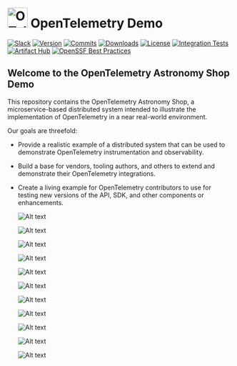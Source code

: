 

<!-- markdownlint-disable-next-line -->
# <img src="https://opentelemetry.io/img/logos/opentelemetry-logo-nav.png" alt="OTel logo" width="45"> OpenTelemetry Demo

[![Slack](https://img.shields.io/badge/slack-@cncf/otel/demo-brightgreen.svg?logo=slack)](https://cloud-native.slack.com/archives/C03B4CWV4DA)
[![Version](https://img.shields.io/github/v/release/open-telemetry/opentelemetry-demo?color=blueviolet)](https://github.com/open-telemetry/opentelemetry-demo/releases)
[![Commits](https://img.shields.io/github/commits-since/open-telemetry/opentelemetry-demo/latest?color=ff69b4&include_prereleases)](https://github.com/open-telemetry/opentelemetry-demo/graphs/commit-activity)
[![Downloads](https://img.shields.io/docker/pulls/otel/demo)](https://hub.docker.com/r/otel/demo)
[![License](https://img.shields.io/badge/License-Apache_2.0-blue.svg?color=red)](https://github.com/open-telemetry/opentelemetry-demo/blob/main/LICENSE)
[![Integration Tests](https://github.com/open-telemetry/opentelemetry-demo/actions/workflows/run-integration-tests.yml/badge.svg)](https://github.com/open-telemetry/opentelemetry-demo/actions/workflows/run-integration-tests.yml)
[![Artifact Hub](https://img.shields.io/endpoint?url=https://artifacthub.io/badge/repository/opentelemetry-demo)](https://artifacthub.io/packages/helm/opentelemetry-helm/opentelemetry-demo)
[![OpenSSF Best Practices](https://www.bestpractices.dev/projects/9247/badge)](https://www.bestpractices.dev/en/projects/9247)

## Welcome to the OpenTelemetry Astronomy Shop Demo

This repository contains the OpenTelemetry Astronomy Shop, a microservice-based
distributed system intended to illustrate the implementation of OpenTelemetry in
a near real-world environment.

Our goals are threefold:

- Provide a realistic example of a distributed system that can be used to
  demonstrate OpenTelemetry instrumentation and observability.
- Build a base for vendors, tooling authors, and others to extend and
  demonstrate their OpenTelemetry integrations.
- Create a living example for OpenTelemetry contributors to use for testing new
  versions of the API, SDK, and other components or enhancements.

    
  ![Alt text](https://github.com/BandaTharun/-Observability-project-using-the-OpenTelemetry-Application/blob/main/opentelemetry%20/Screenshot%202024-08-25%20at%205.21.54%E2%80%AFPM.png)

    ![Alt text](https://github.com/BandaTharun/-Observability-project-using-the-OpenTelemetry-Application/blob/main/opentelemetry%20/Screenshot%202024-08-25%20at%205.24.16%E2%80%AFPM.png)

  ![Alt text](https://github.com/BandaTharun/-Observability-project-using-the-OpenTelemetry-Application/blob/main/opentelemetry%20/Screenshot%202024-08-25%20at%205.24.39%E2%80%AFPM.png)

  ![Alt text](https://github.com/BandaTharun/-Observability-project-using-the-OpenTelemetry-Application/blob/main/opentelemetry%20/Screenshot%202024-08-25%20at%2011.35.00%E2%80%AFAM.png)



  ![Alt text](https://github.com/BandaTharun/-Observability-project-using-the-OpenTelemetry-Application/blob/main/opentelemetry%20/Screenshot%202024-08-25%20at%2011.50.39%E2%80%AFAM.png)


  ![Alt text](https://github.com/BandaTharun/-Observability-project-using-the-OpenTelemetry-Application/blob/main/opentelemetry%20/Screenshot%202024-08-25%20at%2011.53.19%E2%80%AFAM.png)

  
  ![Alt text](https://github.com/BandaTharun/-Observability-project-using-the-OpenTelemetry-Application/blob/main/opentelemetry%20/Screenshot%202024-08-25%20at%2012.11.41%E2%80%AFPM.png)
  

  ![Alt text](https://github.com/BandaTharun/-Observability-project-using-the-OpenTelemetry-Application/blob/main/opentelemetry%20/Screenshot%202024-08-25%20at%2012.30.31%E2%80%AFPM.png)

  ![Alt text](https://github.com/BandaTharun/-Observability-project-using-the-OpenTelemetry-Application/blob/main/opentelemetry%20/Screenshot%202024-08-25%20at%2012.32.16%E2%80%AFPM.png)

  
  ![Alt text](https://github.com/BandaTharun/-Observability-project-using-the-OpenTelemetry-Application/blob/main/opentelemetry%20/Screenshot%202024-08-25%20at%2012.37.33%E2%80%AFPM.png)
  

  ![Alt text](https://github.com/BandaTharun/-Observability-project-using-the-OpenTelemetry-Application/blob/main/opentelemetry%20/Screenshot%202024-08-25%20at%2012.44.37%E2%80%AFPM.png)



    

  
  
  
